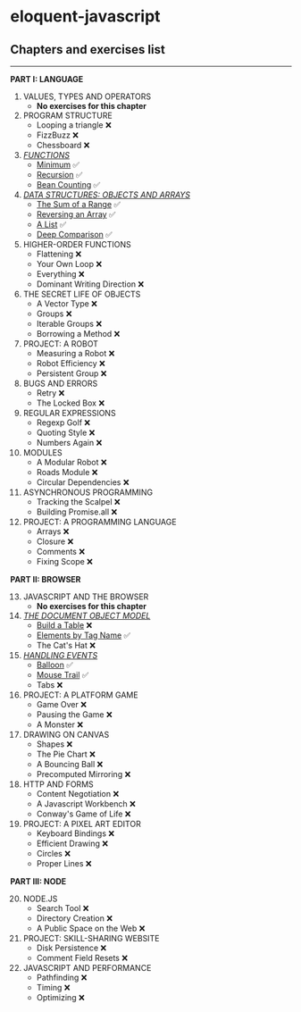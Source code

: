 # eloquent-javascript

## Chapters and exercises list

---

**PART I: LANGUAGE**

1. VALUES, TYPES AND OPERATORS
   - **No exercises for this chapter**
2. PROGRAM STRUCTURE
   - Looping a triangle ❌
   - FizzBuzz ❌
   - Chessboard ❌
3. [_FUNCTIONS_](https://github.com/PabloGracia/eloquent-javascript/tree/master/Exercises/03-Functions)
   - [Minimum](https://github.com/PabloGracia/eloquent-javascript/tree/master/Exercises/03-Functions/Minimum) ✅
   - [Recursion](https://github.com/PabloGracia/eloquent-javascript/tree/master/Exercises/03-Functions/Recursion) ✅
   - [Bean Counting](https://github.com/PabloGracia/eloquent-javascript/tree/master/Exercises/03-Functions/Bean-Counting) ✅
4. [_DATA STRUCTURES: OBJECTS AND ARRAYS_](https://github.com/PabloGracia/eloquent-javascript/tree/master/Exercises/04-Data-Structures-Objects-and-Arrays)
   - [The Sum of a Range](https://github.com/PabloGracia/eloquent-javascript/tree/master/Exercises/04-Data-Structures-Objects-and-Arrays/The-Sum-of-a-Range) ✅
   - [Reversing an Array](https://github.com/PabloGracia/eloquent-javascript/tree/master/Exercises/04-Data-Structures-Objects-and-Arrays/Reversing-an-Array) ✅
   - [A List](https://github.com/PabloGracia/eloquent-javascript/tree/master/Exercises/04-Data-Structures-Objects-and-Arrays/A-List) ✅
   - [Deep Comparison](https://github.com/PabloGracia/eloquent-javascript/tree/master/Exercises/04-Data-Structures-Objects-and-Arrays/Deep-Comparison) ✅
5. HIGHER-ORDER FUNCTIONS
   - Flattening ❌
   - Your Own Loop ❌
   - Everything ❌
   - Dominant Writing Direction ❌
6. THE SECRET LIFE OF OBJECTS
   - A Vector Type ❌
   - Groups ❌
   - Iterable Groups ❌
   - Borrowing a Method ❌
7. PROJECT: A ROBOT
   - Measuring a Robot ❌
   - Robot Efficiency ❌
   - Persistent Group ❌
8. BUGS AND ERRORS
   - Retry ❌
   - The Locked Box ❌
9. REGULAR EXPRESSIONS
   - Regexp Golf ❌
   - Quoting Style ❌
   - Numbers Again ❌
10. MODULES
    - A Modular Robot ❌
    - Roads Module ❌
    - Circular Dependencies ❌
11. ASYNCHRONOUS PROGRAMMING
    - Tracking the Scalpel ❌
    - Building Promise.all ❌
12. PROJECT: A PROGRAMMING LANGUAGE
    - Arrays ❌
    - Closure ❌
    - Comments ❌
    - Fixing Scope ❌

**PART II: BROWSER**

13. JAVASCRIPT AND THE BROWSER
    - **No exercises for this chapter**
14. [_THE DOCUMENT OBJECT MODEL_](https://github.com/PabloGracia/eloquent-javascript/tree/master/Exercises/14-The-Document-Object-Model)
    - [Build a Table](https://github.com/PabloGracia/eloquent-javascript/tree/master/Exercises/14-The-Document-Object-Model/Build-a-Table) ❌
    - [Elements by Tag Name](https://github.com/PabloGracia/eloquent-javascript/tree/master/Exercises/14-The-Document-Object-Model/Elements-by-Tag-Name) ✅
    - The Cat's Hat ❌
15. [_HANDLING EVENTS_](https://github.com/PabloGracia/eloquent-javascript/tree/master/Exercises/15-Handling-Events)
    - [Balloon](https://github.com/PabloGracia/eloquent-javascript/tree/master/Exercises/15-Handling-Events/Balloon) ✅
    - [Mouse Trail](https://github.com/PabloGracia/eloquent-javascript/tree/master/Exercises/15-Handling-Events/MouseTrail) ✅
    - Tabs ❌
16. PROJECT: A PLATFORM GAME
    - Game Over ❌
    - Pausing the Game ❌
    - A Monster ❌
17. DRAWING ON CANVAS
    - Shapes ❌
    - The Pie Chart ❌
    - A Bouncing Ball ❌
    - Precomputed Mirroring ❌
18. HTTP AND FORMS
    - Content Negotiation ❌
    - A Javascript Workbench ❌
    - Conway's Game of Life ❌
19. PROJECT: A PIXEL ART EDITOR
    - Keyboard Bindings ❌
    - Efficient Drawing ❌
    - Circles ❌
    - Proper Lines ❌

**PART III: NODE**

20. NODE.JS
    - Search Tool ❌
    - Directory Creation ❌
    - A Public Space on the Web ❌
21. PROJECT: SKILL-SHARING WEBSITE
    - Disk Persistence ❌
    - Comment Field Resets ❌
22. JAVASCRIPT AND PERFORMANCE
    - Pathfinding ❌
    - Timing ❌
    - Optimizing ❌
